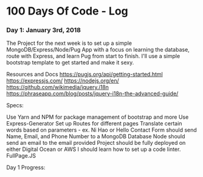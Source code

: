 # 100 Days Of Code - Log

### Day 1: January 3rd, 2018
The Project for the next week is to set up a simple MongoDB/Express/Node/Pug App with a focus on learning the database, route with Express, and learn Pug from start to finish. I'll use a simple bootstrap template to get started and make it sexy. 

Resources and Docs 
https://pugjs.org/api/getting-started.html
https://expressjs.com/
https://nodejs.org/en/
https://github.com/wikimedia/jquery.i18n
https://phraseapp.com/blog/posts/jquery-i18n-the-advanced-guide/

Specs: 

Use Yarn and NPM for package management of bootstrap and more 
Use Express-Generator 
Set up Routes for different pages 
Translate certain words based on parameters - ex. Ni Hao or Hello
Contact Form should send Name, Email, and Phone Number to a MongoDB Database 
Node should send an email to the email provided
Project should be fully deployed on either Digital Ocean or AWS
I should learn how to set up a code linter. 
FullPage.JS





Day 1 Progress:


<!---
### Day 0: February 30, 2016 (Example 1)
##### (delete me or comment me out)

**Today's Progress**: Fixed CSS, worked on canvas functionality for the app.

**Thoughts:** I really struggled with CSS, but, overall, I feel like I am slowly getting better at it. Canvas is still new for me, but I managed to figure out some basic functionality.

**Link to work:** [Calculator App](http://www.example.com)

### Day 0: February 30, 2016 (Example 2)
##### (delete me or comment me out)

**Today's Progress**: Fixed CSS, worked on canvas functionality for the app.

**Thoughts**: I really struggled with CSS, but, overall, I feel like I am slowly getting better at it. Canvas is still new for me, but I managed to figure out some basic functionality.

**Link(s) to work**: [Calculator App](http://www.example.com)


### Day 1: June 27, Monday

**Today's Progress**: I've gone through many exercises on FreeCodeCamp.

**Thoughts** I've recently started coding, and it's a great feeling when I finally solve an algorithm challenge after a lot of attempts and hours spent.

**Link(s) to work**
1. [Find the Longest Word in a String](https://www.freecodecamp.com/challenges/find-the-longest-word-in-a-string)
2. [Title Case a Sentence](https://www.freecodecamp.com/challenges/title-case-a-sentence)

-->
